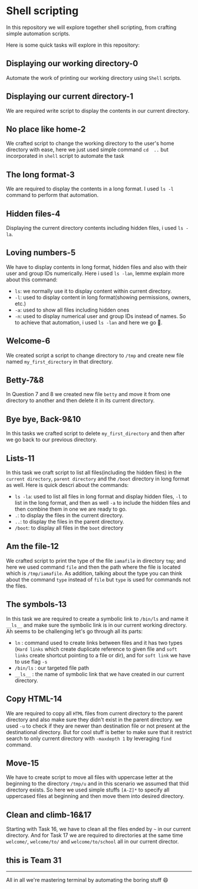 # Shell scripting
In this repository we will explore together  shell scripting, from crafting simple automation scripts.

Here is some quick tasks will explore in this repository:
## Displaying our working directory-0
Automate the work of printing our working directory using `Shell` scripts.
## Displaying our current directory-1
We are required write script to display the contents in our current directory.
## No place like home-2
We crafted script to change the working directory to the user's home directory with ease, here we just used simple command `cd  ..` but incorporated in `shell` script to automate the task
## The long format-3
We are required to display the contents in a long format. I used `ls -l` command to perform that automation.
## Hidden files-4
Displaying the current directory contents including hidden files, i used `ls -la`.
## Loving numbers-5
We have to display contents in long format, hidden files and also with their user and group IDs numerically.
Here i used `ls -lan`, lemme explain more about this command:
- `ls`: we normally use it to display content within current directory.
- `-l`: used to display content in long format(showing permissions, owners, etc.)
- `-a`: used to show all files including hidden ones
- `-n`: used to display numerical user and group IDs instead of names.
So to achieve that automation, i used `ls -lan` and here we go :tada:.

## Welcome-6
We created script a script to change directory to `/tmp` and create new file named `my_first_directory` in that directory. 
## Betty-7&8
In Question 7 and 8 we created new file `betty` and move it from one directory to another and then delete it in its current directory. 
## Bye bye, Back-9&10
In this tasks we crafted script to delete `my_first_directory` and then after we go back to our previous directory.
## Lists-11
In this task we craft script to list all files(including the hidden files) in the `current directory`, `parent directory` and the `/boot` directory in long format as well.
Here is quick descri about the commands:
- `ls -la`: used to list all files in long format and display hidden files, `-l` to list in the long format, and then as well `-a` to include the hidden files and then combine them in one we are ready to go.
- `.`: to display the files in the current directory.
- `..`: to display the files in the parent directory.
- `/boot`: to display all files in the `boot` directory

## Am the file-12
We crafted script to print the type of the file `iamafile` in directory `tmp`; and here we used command `file` and then the path where the file is located which is `/tmp/iamafile`. As addition, talking about the type you can think about the command `type` instead of `file` but `type` is used for commands not the files.

## The symbols-13
In this task we are required to create a symbolic link to `/bin/ls` and name it `__ls__` and make sure the symbolic link is in our current working directory. Ah seems to be challenging let's go through all its parts:
- `ln` : command used to create links between files and it has two types (`Hard links` which  create duplicate reference to given file and `soft links` create shortcut pointing to a file or dir), and for `soft link` we have to use flag `-s`
- `/bin/ls` : our targeted file path
- `__ls__` : the name of symbolic link that we have created in our current directory.

## Copy HTML-14
We are required to copy all `HTML` files from current directory to the parent directory and also make sure they didn't exist in the parent directory. we used `-u` to check if they are newer than destination file or not present at the destinational directory. But for cool stuff is better to make sure that it restrict search to only current directory with `-maxdepth 1` by leveraging `find` command.
## Move-15
We have to create script to move all files with uppercase letter at the beginning to the directory `/tmp/u` and in this scenario we assumed that thid directory exists.
So here we used simple stuffs `[A-Z]*` to specify all uppercased files at beginning and then move them into desired directory.
## Clean and climb-16&17
Starting with Task 16, we have to clean all the files ended by `~` in our current directory. And for Task 17 we are required to directories at the same time `welcome/`, `welcome/to/` and `welcome/to/school` all in our current director.

## this is Team 31

---

All in all we're mastering terminal by automating the boring stuff :smile: 
